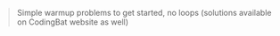 > Simple warmup problems to get started, no loops (solutions available on CodingBat website as well)
